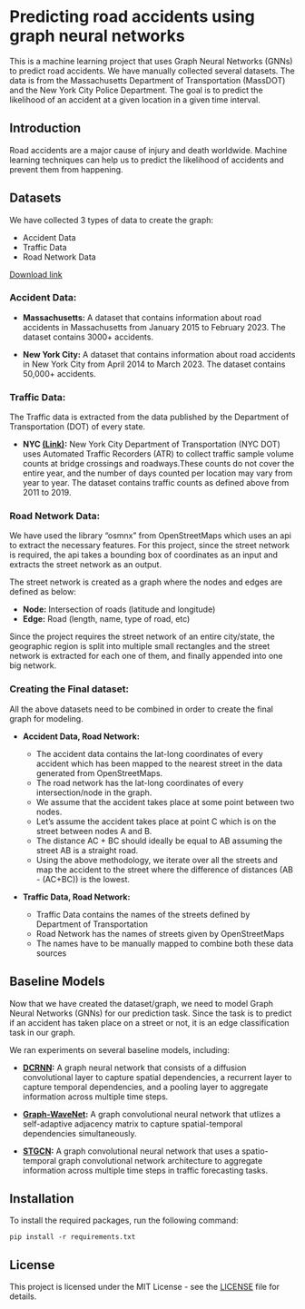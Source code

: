 # Predicting road accidents using graph neural networks

This is a machine learning project that uses Graph Neural Networks (GNNs) to predict road accidents. We have manually collected several datasets. The data is from the Massachusetts Department of Transportation (MassDOT) and the New York City Police Department. The goal is to predict the likelihood of an accident at a given location in a given time interval. 

## Introduction

Road accidents are a major cause of injury and death worldwide. Machine learning techniques can help us to predict the likelihood of accidents and prevent them from happening. 

## Datasets

We have collected 3 types of data to create the graph:
- Accident Data
- Traffic Data
- Road Network Data

[Download link](https://drive.google.com/drive/folders/1PHIkgoKkugj6rMvkbjxpJbmzVn69dm8e)

### Accident Data:

- **Massachusetts:** A dataset that contains information about road accidents in Massachusetts from January 2015 to February 2023. The dataset contains 3000+ accidents.

- **New York City:** A dataset that contains information about road accidents in New York City from April 2014 to March 2023. The dataset contains 50,000+ accidents.

### Traffic Data:

The Traffic data is extracted from the data published by the Department of Transportation (DOT) of every state.

- **NYC [(Link)](https://data.cityofnewyork.us/Transportation/Automated-Traffic-Volume-Counts/7ym2-wayt):**
New York City Department of Transportation (NYC DOT) uses Automated Traffic Recorders (ATR) to collect traffic sample volume counts at bridge crossings and roadways.These counts do not cover the entire year, and the number of days counted per location may vary from year to year.
The dataset contains traffic counts as defined above from 2011 to 2019.

### Road Network Data:

We have used the library “osmnx” from OpenStreetMaps which uses an api to extract the necessary features. For this project, since the street network is required, the api takes a bounding box of coordinates as an input and extracts the street network as an output.

The street network is created as a graph where the nodes and edges are defined as below:

- **Node:**
Intersection of roads (latitude and longitude)
- **Edge:**
Road (length, name, type of road, etc)

Since the project requires the street network of an entire city/state, the geographic region is split into multiple small rectangles and the street network is extracted for each one of them, and finally appended into one big network.

### Creating the Final dataset:

All the above datasets need to be combined in order to create the final graph for modeling. 

- **Accident Data, Road Network:**
    - The accident data contains the lat-long coordinates of every accident which has been mapped to the nearest street in the data generated from OpenStreetMaps. 
    - The road network has the lat-long coordinates of every intersection/node in the graph. 
    - We assume that the accident takes place at some point between two nodes. 
    - Let’s assume the accident takes place at point C which is on the street between nodes A and B. 
    - The distance AC + BC should ideally be equal to AB assuming the street AB is a straight road. 
    - Using the above methodology, we iterate over all the streets and map the accident to the street where the difference of distances (AB - (AC+BC)) is the lowest.

- **Traffic Data, Road Network:**
    - Traffic Data contains the names of the streets defined by Department of Transportation
    - Road Network has the names of streets given by OpenStreetMaps
    - The names have to be manually mapped to combine both these data sources


## Baseline Models

Now that we have created the dataset/graph, we need to model Graph Neural Networks (GNNs) for our prediction task. Since the task is to predict if an accident has taken place on a street or not, it is an edge classification task in our graph.

We ran experiments on several baseline models, including:

- **[DCRNN](https://arxiv.org/abs/1707.01926):** A graph neural network that consists of a diffusion convolutional layer to capture spatial dependencies, a recurrent layer to capture temporal dependencies, and a pooling layer to aggregate information across multiple time steps.

- **[Graph-WaveNet](https://arxiv.org/abs/1906.00121):** A graph convolutional neural network that utlizes a self-adaptive adjacency matrix to capture spatial-temporal dependencies simultaneously.

- **[STGCN](https://arxiv.org/abs/1709.04875):** A graph convolutional neural network that uses a spatio-temporal graph convolutional network architecture to aggregate information across multiple time steps in traffic forecasting tasks.

## Installation

To install the required packages, run the following command:
    
    pip install -r requirements.txt

## License

This project is licensed under the MIT License - see the [LICENSE](LICENSE) file for details.

